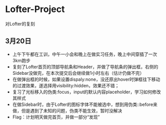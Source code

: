 # Lofter-Project
对Lofter的复刻

## 3月20日
* 上午下午都在工训，中午一小会和晚上在做实习任务，晚上中间穿插了一次3km跑步
* 复刻了Lofter首页的顶部导航条和Header，并做了导航条的弹出框，右侧的Sidebar没做完，在本次提交后会继续做1小时左右（估计仍做不完）
* 在做弹出框的时候，如果设置dispaly:none，没还原出hover时弹框往下移动的过渡效果，遂选择用visibility:hidden，效果还不错；
* 复习了光标移入的伪类:focus，input的默认内容placeholder，学习如何修改其样式
* 在做Sidebar时，由于Lofter的图标字体不能被选中，想到用伪类::before来做，但是遇到了未知的问题，伪类不能生效，暂时没解决
* Flag：计划明天做完首页，并做一部分“发现”
